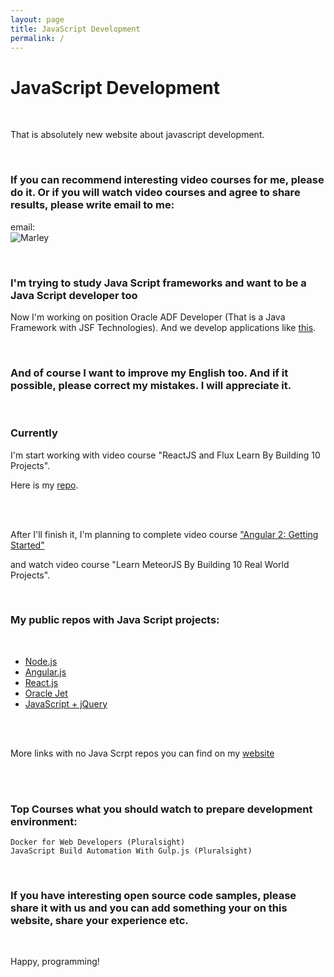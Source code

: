 ```yaml
---
layout: page
title: JavaScript Development
permalink: /
---
```


# JavaScript Development

<br/>

That is absolutely new website about javascript development.


<br/>

### If you can recommend interesting video courses for me, please do it. Or if you will watch video courses and agree to share results, please write email to me:

email:  
![Marley](http://img.fotografii.org/a3333333mail.gif "Marley")



<br/>

### I'm trying to study Java Script frameworks and want to be a Java Script developer too


Now I'm working on position Oracle ADF Developer (That is a Java Framework with JSF Technologies). And we develop applications like <a href="https://www.youtube.com/watch?v=79QQbQ-PDkM" rel="nofollow">this</a>.


<br/>

### And of course I want to improve my English too. And if it possible, please correct my mistakes. I will appreciate it.


<br/>


### Currently

I'm start working with video course "ReactJS and Flux Learn By Building 10 Projects".

Here is my <a href="https://github.com/marley-react/ReactJS-and-Flux-Learn-By-Building-10-Projects" rel="nofollow">repo</a>.


<br/><br/>

After I'll finish it,  I'm planning to complete video course <a href="https://github.com/marley-angular/Angular-2-Getting-Started" rel="nofollow">"Angular 2: Getting Started"</a>

and watch video course "Learn MeteorJS By Building 10 Real World Projects".


<br/>

### My public repos with Java Script projects:

<br/>

<ul>
    <li><a href="https://github.com/marley-nodejs" rel="nofollow">Node.js</a></li>
    <li><a href="https://github.com/marley-angularjs" rel="nofollow">Angular.js</a></li>
    <li><a href="https://github.com/marley-reactjs" rel="nofollow">React.js</a></li>
    <li><a href="https://github.com/oracle-jet" rel="nofollow">Oracle Jet</a></li>
    <li><a href="https://github.com/marley-js" rel="nofollow">JavaScript + jQuery</a></li>
</ul>


<br/><br/>

More links with no Java Scrpt repos you can find on my <a href="https://marley.org" rel="nofollow">website</a>


<br/>
<br/>

### Top Courses what you should watch to prepare development environment:


    Docker for Web Developers (Pluralsight)
    JavaScript Build Automation With Gulp.js (Pluralsight)

<br/>


### If you have interesting open source code samples, please share it with us and you can add something your on this website, share your experience etc.

<br/>

Happy, programming!
